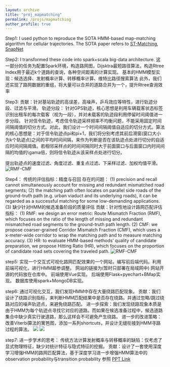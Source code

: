 ```yaml
---
layout: archive
title: "proj_mapmatching"
permalink: /projs/mapmatching
author_profile: true
---
```


Step1:
I used python to reproduce the SOTA HMM-based map-matching algorithm for cellular trajectories.
The SOTA paper refers to [ST-Matching](https://www.microsoft.com/en-us/research/publication/map-matching-for-low-sampling-rate-gps-trajectories/), [SnapNet](https://ieeexplore.ieee.org/abstract/document/7539689/) 

Step2:
I transformed these code into spark+scala big-data architecture. 
这一部分的任务为配置Spark环境，构造路网图，Dijsktra最短路径算法，构造Rtree Index用于最近k个道路的查询，各种空间距离的计算实现。
基本的HMM模型实现：候选选择、发射概率计算、转移概率计算、维特比路径搜索算法
此外，我们还实现了路网数据的重组，将大量可以合并的道路合并为一个，提升Rtree查询效率

Step3:
贡献：针对基站轨迹的高误差，高噪声，乒乓效应等特性，进行轨迹分段、过滤与平滑。
轨迹分段：
针对GPS轨迹，核心思想是利用车辆载客状态标签识别出租车的每次载客（视为一段），并对未载客的轨迹段利用停留时间阈值进一步分段。
针对信令轨迹，考虑信令轨迹采样频率不均衡问题，不能采用固定时间间隔阈值的切分方式。对此，我们设计一个时间间隔阈值自适应的切分方式。算法的核心思想是：对于信令轨迹点pi和pi+1，我们将分别考虑其前后滑窗(窗口大小为k个轨迹点)之间的平均时间间隔，来作为判断是否在该轨迹点处进行切分的自适应时间间隔阈值。若相邻采样点的时间间隔同时大于前面窗口与后面窗口内时间间隔的均值的\gama倍，则将信令轨迹从该采样点处进行切分。

提出轨迹点的速度过滤、角度过滤、重复点过滤、下采样过滤、加权均值平滑。
![RMF-CMF]({{site.url}}/images/LHMM-filter.png)


Step4：
传统的评估指标：精度与召回
存在的问题：
(1) precision and recall cannot simultaneously account for missing and redundant mismatched road segments;
(2) the matching path often locates on parallel side roads of the ground-truth path (e.g. urban viaduct and its underlying roads), it can be regarded as a successful matching for some low-demanding applications.
(3) 缺少针对HMM的候选准备阶段的质量评估
贡献：针对性地设计路网匹配评估指标：
(1) RMF: we design an error metric: Route Mismatch Fraction (RMF), which focuses on the ratio of the length of missing and redundant mismatched road segments to the ground-truth path length.
(2) CMF: we propose coarser-grained Corridor Mismatch Fraction (CMF), which uses a x-meter-wide corridor to wrap the matching path and to measure matching accuracy.
(3) HR: to evaluate HMM-based methods’ quality of candidate preparation, we propose Hitting Ratio (HR), which focuses on the proportion of candidate road sets covering the traveled path.
![RMF-CMF]({{site.url}}/images/LHMM-RMF-CMF.png)

step5:
实现一个交互式可视化路网匹配效果的一个网站，编写前后端代码。利用前端可视化，进行HMM超参调整。
网站的链接为(暂时只部署在局域网中)
网站开源的代码放在仓库中。
前端使用Vue实现。
后端使用Flask+pyechart+BMap实现。
数据库使用spark+MongoDB实现。

step6:
通过可视化交互，我们发现HMM中存在大量绕路匹配现象。
贡献：我们设计了绕路识别指标，来判断HMM匹配结果中是否存在绕路。并通过忽略/跳过绕路对应的噪声轨迹点，来避免绕路匹配。
进一步探索：我们发现绕路现象本质是由于HMM为每个轨迹点寻找它对应的道路。而如果在候选准备过程中，候选道路集合中缺少真实行驶道路，那么这样会不可避免产生绕路。
进一步的改进策略：改善Viterbi算法的篱笆图，添加一系列shortcuts，并设计无缝衔接到HMM寻路过程的算法。
![]({{site.url}}/images/LHMM-detour.png)
![]({{site.url}}/images/LHMM-detour-2.png)

step7:
进一步学术的思考：
传统方法计算发射概率与转移概率的缺陷：仅考虑了显式物理特征，缺少对统计特征与隐式特征的挖掘。
贡献：设计了一套使用深度学习增强HMM的路网匹配算法，基于深度学习进一步增强HMM算法中的observation probability与transition probability
参照 [PPT Link]({{site.url}}/files/ICDE-camera.pdf)
